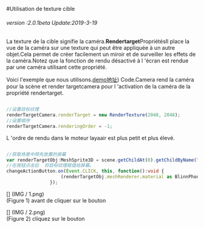 #Utilisation de texture cible

###### *version :2.0.1beta   Update:2019-3-19*

La texture de la cible signifie la caméra.**Rendertarget**PropriétésIl place la vue de la caméra sur une texture qui peut être appliquée à un autre objet.Cela permet de créer facilement un miroir et de surveiller les effets de la caméra.Notez que la fonction de rendu désactivé à l 'écran est rendue par une caméra utilisant cette propriété.

Voici l'exemple que nous utilisons.[demo地址](https://layaair.ldc.layabox.com/demo2/?language=ch&category=3d&group=Camera&name=RenderTargetCamera)) Code.Camera rend la caméra pour la scène et render targetcamera pour l 'activation de la caméra de la propriété rendertarget.


```typescript

//设置目标纹理
renderTargetCamera.renderTarget = new RenderTexture(2048, 2048);
//设置顺序
renderTargetCamera.renderingOrder = -1;
```


L 'ordre de rendu dans le moteur layaair est plus petit et plus élevé.


```typescript

//获取场景中预先放置的屏幕
var renderTargetObj:MeshSprite3D = scene.getChildAt(0).getChildByName("RenderTarget") as MeshSprite3D;
//在按钮点击后  将目标纹理赋值给屏幕。
changeActionButton.on(Event.CLICK, this, function():void {
					(renderTargetObj.meshRenderer.material as BlinnPhongMaterial).albedoTexture = renderTargetCamera.renderTarget;
                });
```


[] (IMG / 1.png) <br > (Figure 1) avant de cliquer sur le bouton

[] (IMG / 2.png) <br > (Figure 2) cliquez sur le bouton